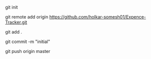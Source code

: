 git init

git remote add origin https://github.com/holkar-somesh01/Expence-Tracker.git

git add .

git commit -m "initial"

git push origin master